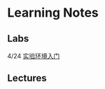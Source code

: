 # Learning Notes

## Labs
4/24 [实验环境入门](https://www.lanqiao.cn/courses/221/learning/?id=709)

## Lectures